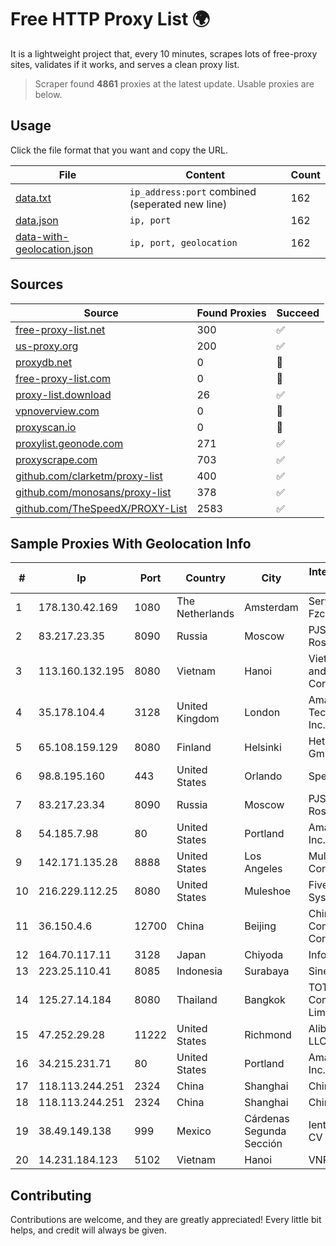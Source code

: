 
# Free HTTP Proxy List 🌍

It is a lightweight project that, every 10 minutes, scrapes lots of free-proxy sites, validates if it works, and serves a clean proxy list.


> Scraper found **4861** proxies at the latest update. Usable proxies are below.

## Usage

Click the file format that you want and copy the URL.


|File|Content|Count|
|----|-------|-----|
|[data.txt](https://raw.githubusercontent.com/themiralay/Proxy-List-World/master/data.txt)|`ip_address:port` combined (seperated new line)|162|
|[data.json](https://raw.githubusercontent.com/themiralay/Proxy-List-World/master/data.json)|`ip, port`|162|
|[data-with-geolocation.json](https://raw.githubusercontent.com/themiralay/Proxy-List-World/master/data-with-geolocation.json)|`ip, port, geolocation`|162|

## Sources

|Source|Found Proxies|Succeed|
|------|-------------|-------|
|[free-proxy-list.net](https://free-proxy-list.net)|300|✅|
|[us-proxy.org](https://www.us-proxy.org)|200|✅|
|[proxydb.net](http://proxydb.net)|0|🚫|
|[free-proxy-list.com](https://free-proxy-list.com/?page=&port=&type%5B%5D=http&type%5B%5D=https&up_time=0&search=Search)|0|🚫|
|[proxy-list.download](https://www.proxy-list.download/HTTP)|26|✅|
|[vpnoverview.com](https://vpnoverview.com/privacy/anonymous-browsing/free-proxy-servers)|0|🚫|
|[proxyscan.io](https://www.proxyscan.io)|0|🚫|
|[proxylist.geonode.com](https://proxylist.geonode.com/api/proxy-list?limit=300&page=1&sort_by=lastChecked&sort_type=desc&protocols=http,https)|271|✅|
|[proxyscrape.com](https://api.proxyscrape.com/v2/?request=displayproxies&protocol=http&timeout=10000&country=all&ssl=all&anonymity=all)|703|✅|
|[github.com/clarketm/proxy-list](https://raw.githubusercontent.com/clarketm/proxy-list/master/proxy-list-raw.txt)|400|✅|
|[github.com/monosans/proxy-list](https://raw.githubusercontent.com/monosans/proxy-list/main/proxies/http.txt)|378|✅|
|[github.com/TheSpeedX/PROXY-List](https://raw.githubusercontent.com/TheSpeedX/PROXY-List/master/http.txt)|2583|✅|


## Sample Proxies With Geolocation Info

|#|Ip|Port|Country|City|Internet Service Provider|
|-|--|----|-------|----|-------------------------|
|1|178.130.42.169|1080|The Netherlands|Amsterdam|Servers Tech Fzco|
|2|83.217.23.35|8090|Russia|Moscow|PJSC Rostelecom|
|3|113.160.132.195|8080|Vietnam|Hanoi|VietNam Post and Telecom Corporation|
|4|35.178.104.4|3128|United Kingdom|London|Amazon Technologies Inc.|
|5|65.108.159.129|8080|Finland|Helsinki|Hetzner Online GmbH|
|6|98.8.195.160|443|United States|Orlando|Spectrum|
|7|83.217.23.34|8090|Russia|Moscow|PJSC Rostelecom|
|8|54.185.7.98|80|United States|Portland|Amazon.com, Inc.|
|9|142.171.135.28|8888|United States|Los Angeles|Multacom Corporation|
|10|216.229.112.25|8080|United States|Muleshoe|Five Area Systems, LLC|
|11|36.150.4.6|12700|China|Beijing|China Mobile Communications Corporation|
|12|164.70.117.11|3128|Japan|Chiyoda|InfoSphere|
|13|223.25.110.41|8085|Indonesia|Surabaya|SinergiNet|
|14|125.27.14.184|8080|Thailand|Bangkok|TOT Public Company Limited|
|15|47.252.29.28|11222|United States|Richmond|Alibaba Cloud LLC|
|16|34.215.231.71|80|United States|Portland|Amazon.com, Inc.|
|17|118.113.244.251|2324|China|Shanghai|Chinanet|
|18|118.113.244.251|2324|China|Shanghai|Chinanet|
|19|38.49.149.138|999|Mexico|Cárdenas Segunda Sección|Ientc S De RL De CV|
|20|14.231.184.123|5102|Vietnam|Hanoi|VNPT|



## Contributing

Contributions are welcome, and they are greatly appreciated! Every
little bit helps, and credit will always be given.

